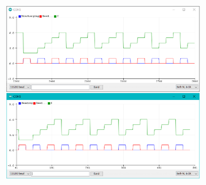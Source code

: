 ![screenshot](/ReedRelay/ReedRelayAPI/screenshot.png)
![screenshot2](/ReedRelay/ReedRelayAPI/screenshot2.png)